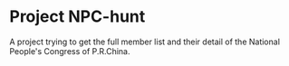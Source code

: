 # Project NPC-hunt
A project trying to get the full member list and their detail of the National People's Congress of P.R.China.
